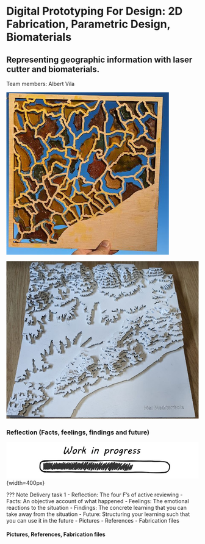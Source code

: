 # **Digital Prototyping For Design: 2D Fabrication, Parametric Design, Biomaterials**

## Representing geographic information with laser cutter and biomaterials.
Team members: Albert Vila

![Maqueta](../../images/4setmanesdespres.JPG)

![Maqueta](../../images/Maqueta.JPG)



### Reflection (Facts, feelings, findings and future)

![WIP](../../images/WIP.png){width=400px}

??? Note Delivery task 1
    - Reflection: The four F’s of active reviewing
         - Facts: An objective account of what happened
         - Feelings: The emotional reactions to the situation
         - Findings: The concrete learning that you can take away from the situation
         - Future: Structuring your learning such that you can use it in the future
    - Pictures
    - References
    - Fabrication files




#### Pictures, References, Fabrication files




